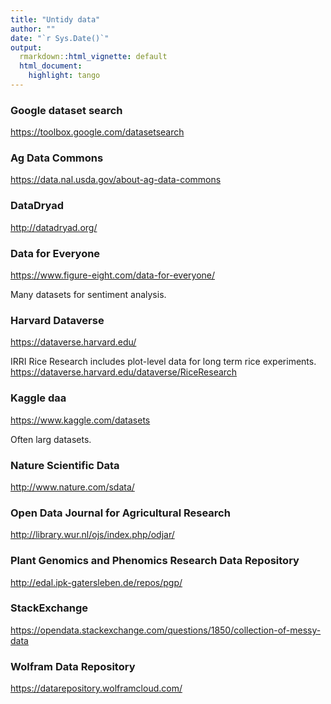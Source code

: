```yaml
---
title: "Untidy data"
author: ""
date: "`r Sys.Date()`"
output:
  rmarkdown::html_vignette: default
  html_document:
    highlight: tango
---
```


### Google dataset search
https://toolbox.google.com/datasetsearch

### Ag Data Commons
https://data.nal.usda.gov/about-ag-data-commons


### DataDryad
http://datadryad.org/


### Data for Everyone
https://www.figure-eight.com/data-for-everyone/

Many datasets for sentiment analysis.


### Harvard Dataverse
https://dataverse.harvard.edu/

IRRI Rice Research includes plot-level data for long term rice experiments.
https://dataverse.harvard.edu/dataverse/RiceResearch

### Kaggle daa
https://www.kaggle.com/datasets

Often larg datasets.

### Nature Scientific Data
http://www.nature.com/sdata/


### Open Data Journal for Agricultural Research
http://library.wur.nl/ojs/index.php/odjar/


### Plant Genomics and Phenomics Research Data Repository
http://edal.ipk-gatersleben.de/repos/pgp/

### StackExchange
https://opendata.stackexchange.com/questions/1850/collection-of-messy-data


### Wolfram Data Repository 
https://datarepository.wolframcloud.com/

